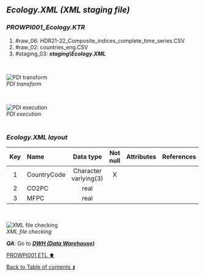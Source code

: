 ## **_Ecology.XML (XML staging file)_**  

### **_PROWPI001\_Ecology.KTR_**  
  1. #raw_06: HDR21-22_Composite_indices_complete_time_series.CSV  
  2. #raw_02: countries_eng.CSV  
  3. #staging_03: **_staging\Ecology.XML_**  
 
   <p><br></p>  

  ![PDI transform](https://i.imgur.com/ROtuoqS.png)  
  _PDI transform_  

  <p><br></p>  

  ![PDI execution](https://i.imgur.com/xmuK1GA.png)  
  _PDI execution_ 

### **_<p><br>Ecology.XML layout</p>_**  

  | Key	| Name                  | Data type             | Not null | Attributes | References            | Description | Metadata |
  | :-: | :-------------------- | :-------------------: | :------: | :--------- | :-------------------- | :-----------| :------- |
  | 1   | CountryCode           | Character variying(3) | X        |            |                       | PK,FK       | m001     |
  | 2   | CO2PC                 | real                  |          |            |                       |             | m008     |
  | 3   | MFPC                  | real                  |          |            |                       |             | m009     |  

   <p><br></p>  
 
   ![XML file checking](https://i.imgur.com/6HS55VU.png)  
  _XML file checking_

  **_QA_**: Go to **_[DWH (Data Warehouse)](dwh.md)_**  

[PROWPI001 ETL :arrow_up:](prowpi001_etl.md)  

[Back to Table of contents :arrow_double_up:](../README.md)